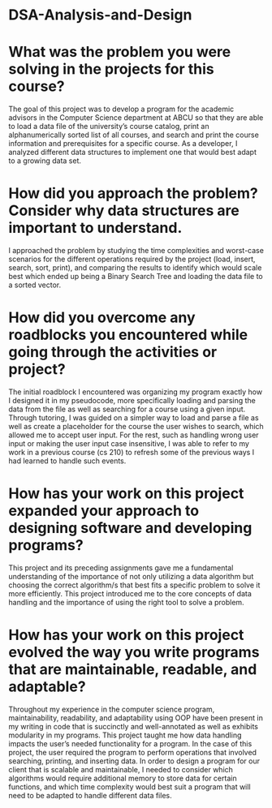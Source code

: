 # DSA-Analysis-and-Design
# What was the problem you were solving in the projects for this course?
The goal of this project was to develop a program for the academic advisors in the Computer Science department at ABCU so that they are able to load a data file of the university’s course catalog, print an alphanumerically sorted list of all courses, and search and print the course information and prerequisites for a specific course. As a developer, I analyzed different data structures to implement one that would best adapt to a growing data set.
# How did you approach the problem? Consider why data structures are important to understand.
I approached the problem by studying the time complexities and worst-case scenarios for the different operations required by the project (load, insert, search, sort, print), and comparing the results to identify which would scale best which ended up being a Binary Search Tree and loading the data file to a sorted vector.  
# How did you overcome any roadblocks you encountered while going through the activities or project?
The initial roadblock I encountered was organizing my program exactly how I designed it in my pseudocode, more specifically loading and parsing the data from the file as well as searching for a course using a given input. Through tutoring, I was guided on a simpler way to load and parse a file as well as create a placeholder for the course the user wishes to search, which allowed me to accept user input. For the rest, such as handling wrong user input or making the user input case insensitive, I was able to refer to my work in a previous course (cs 210) to refresh some of the previous ways I had learned to handle such events.
# How has your work on this project expanded your approach to designing software and developing programs?
This project and its preceding assignments gave me a fundamental understanding of the importance of not only utilizing a data algorithm but choosing the correct algorithm/s that best fits a specific problem to solve it more efficiently. This project introduced me to the core concepts of data handling and the importance of using the right tool to solve a problem.
# How has your work on this project evolved the way you write programs that are maintainable, readable, and adaptable?
Throughout my experience in the computer science program, maintainability, readability, and adaptability using OOP have been present in my writing in code that is succinctly and well-annotated as well as exhibits modularity in my programs. This project taught me how data handling impacts the user’s needed functionality for a program. In the case of this project, the user required the program to perform operations that involved searching, printing, and inserting data. In order to design a program for our client that is scalable and maintainable, I needed to consider which algorithms would require additional memory to store data for certain functions, and which time complexity would best suit a program that will need to be adapted to handle different data files.

